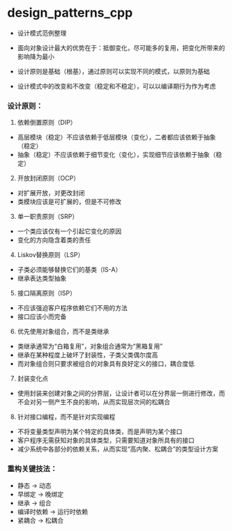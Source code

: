 # design_patterns_cpp
* 设计模式范例整理

* 面向对象设计最大的优势在于：抵御变化，尽可能多的复用，把变化所带来的影响降为最小

* 设计原则是基础（根基），通过原则可以实现不同的模式，以原则为基础

* 设计模式中的改变和不改变（稳定和不稳定），可以以编译期行为作为考虑

### 设计原则：
1. 依赖倒置原则（DIP）
* 高层模块（稳定）不应该依赖于低层模块（变化），二者都应该依赖于抽象（稳定）
* 抽象（稳定）不应该依赖于细节变化（变化），实现细节应该依赖于抽象（稳定）

2. 开放封闭原则（OCP）
* 对扩展开放，对更改封闭
* 类模块应该是可扩展的，但是不可修改

3. 单一职责原则（SRP）
* 一个类应该仅有一个引起它变化的原因
* 变化的方向隐含着类的责任

4. Liskov替换原则（LSP）
* 子类必须能够替换它们的基类（IS-A）
* 继承表达类型抽象

5. 接口隔离原则（ISP）
* 不应该强迫客户程序依赖它们不用的方法
* 接口应该小而完备

6. 优先使用对象组合，而不是类继承
* 类继承通常为“白箱复用”，对象组合通常为“黑箱复用”
* 继承在某种程度上破坏了封装性，子类父类偶尔度高
* 而对象组合则只要求被组合的对象具有良好定义的接口，耦合度低

7. 封装变化点
* 使用封装来创建对象之间的分界层，让设计者可以在分界层一侧进行修改，而不会对另一侧产生不良的影响，从而实现层次间的松耦合

8. 针对接口编程，而不是针对实现编程
* 不将变量类型声明为某个特定的具体类，而是声明为某个接口
* 客户程序无需获知对象的具体类型，只需要知道对象所具有的接口
* 减少系统中各部分的依赖关系，从而实现“高内聚、松耦合”的类型设计方案

### 重构关键技法：
* 静态 -> 动态
* 早绑定 -> 晚绑定
* 继承 -> 组合
* 编译时依赖 -> 运行时依赖
* 紧耦合 -> 松耦合